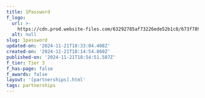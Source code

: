 ```yaml
---
title: 1Password
f_logo:
  url: >-
    https://cdn.prod.website-files.com/63292785af73226ede52b1c8/673f789e8edf0a87ec020280_1Password%25201.svg
  alt: null
slug: 1password
updated-on: '2024-11-21T18:33:04.408Z'
created-on: '2024-11-21T18:14:54.860Z'
published-on: '2024-11-21T18:54:51.587Z'
f_tier: Tier 3
f_has-page: false
f_awards: false
layout: '[partnerships].html'
tags: partnerships
---
```



